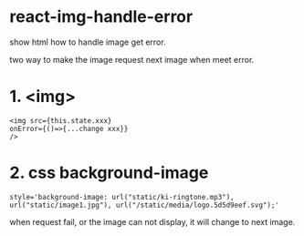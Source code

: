 # react-img-handle-error
show html how to handle image get error.

two way to make the image request next image when meet error.

# 1. &lt;img>
 ```
 <img src={this.state.xxx}
 onError={()=>{...change xxx}}
 />
 ```

 # 2. css background-image
 ```
 style='background-image: url("static/ki-ringtone.mp3"), url("static/image1.jpg"), url("/static/media/logo.5d5d9eef.svg");'
 ```

when request fail, or the image can not display, it will change to next image.
